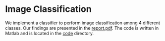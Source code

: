 # Image Classification

We implement a classifier to perform image classification among 4 different classes. Our findings are presented in the [report.pdf](./report.pdf). The code is written in Matlab and is located in the [code](./code/) directory.
